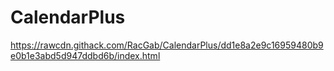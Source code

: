 ﻿# CalendarPlus


https://rawcdn.githack.com/RacGab/CalendarPlus/dd1e8a2e9c16959480b9e0b1e3abd5d947ddbd6b/index.html
